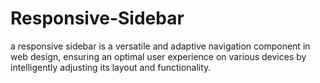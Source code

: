 # Responsive-Sidebar

a responsive sidebar is a versatile and adaptive navigation component in web design, ensuring an optimal user experience on various devices by intelligently adjusting its layout and functionality.
